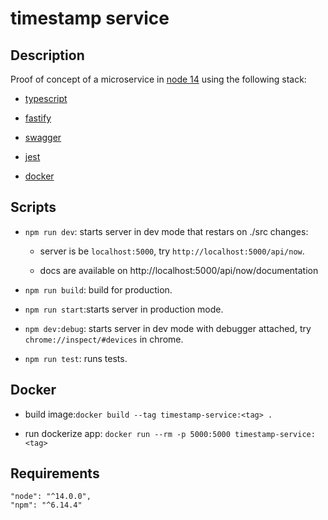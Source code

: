 # timestamp service

## Description

Proof of concept of a microservice in [node 14](https://nodejs.org/en/) using the following stack:

- [typescript](https://www.typescriptlang.org/)

- [fastify](https://www.fastify.io/)

- [swagger](https://swagger.io/)

- [jest](https://jestjs.io/)

- [docker](https://www.docker.com/)

## Scripts

- `npm run dev`: starts server in dev mode that restars on ./src changes:

  - server is be `localhost:5000`, try `http://localhost:5000/api/now`.

  - docs are available on http://localhost:5000/api/now/documentation

- `npm run build`: build for production.

- `npm run start`:starts server in production mode.

- `npm dev:debug`: starts server in dev mode with debugger attached, try `chrome://inspect/#devices` in chrome.

- `npm run test`: runs tests.

## Docker

- build image:`docker build --tag timestamp-service:<tag> .`

- run dockerize app: `docker run --rm -p 5000:5000 timestamp-service:<tag>`

## Requirements

```
"node": "^14.0.0",
"npm": "^6.14.4"
```
